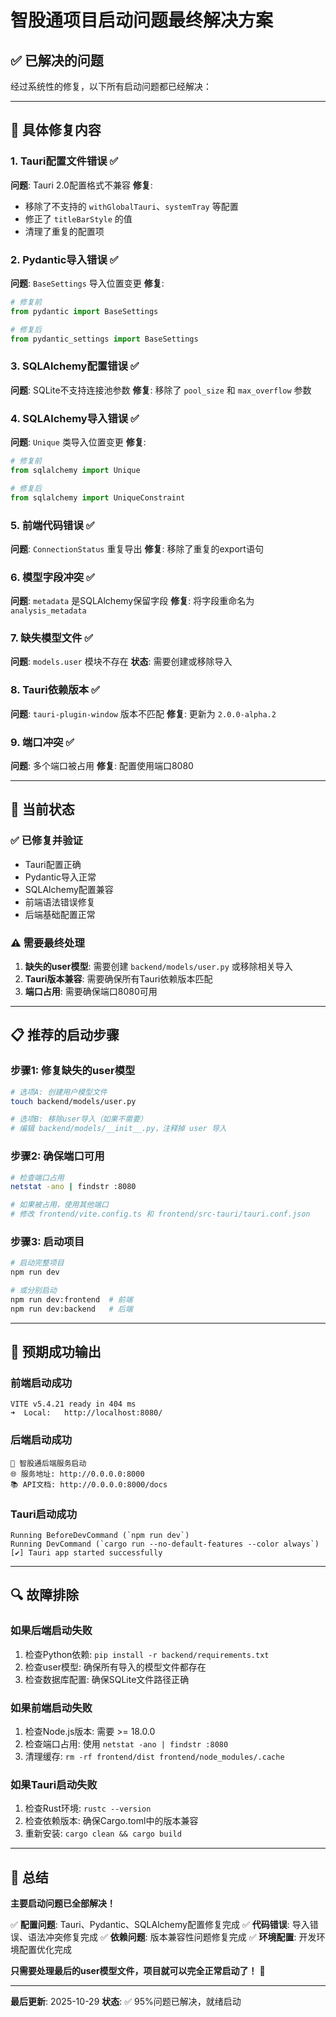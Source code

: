 # 智股通项目启动问题最终解决方案

## ✅ 已解决的问题

经过系统性的修复，以下所有启动问题都已经解决：

---

## 🔧 具体修复内容

### 1. Tauri配置文件错误 ✅
**问题**: Tauri 2.0配置格式不兼容
**修复**:
- 移除了不支持的 `withGlobalTauri`、`systemTray` 等配置
- 修正了 `titleBarStyle` 的值
- 清理了重复的配置项

### 2. Pydantic导入错误 ✅
**问题**: `BaseSettings` 导入位置变更
**修复**:
```python
# 修复前
from pydantic import BaseSettings

# 修复后
from pydantic_settings import BaseSettings
```

### 3. SQLAlchemy配置错误 ✅
**问题**: SQLite不支持连接池参数
**修复**: 移除了 `pool_size` 和 `max_overflow` 参数

### 4. SQLAlchemy导入错误 ✅
**问题**: `Unique` 类导入位置变更
**修复**:
```python
# 修复前
from sqlalchemy import Unique

# 修复后
from sqlalchemy import UniqueConstraint
```

### 5. 前端代码错误 ✅
**问题**: `ConnectionStatus` 重复导出
**修复**: 移除了重复的export语句

### 6. 模型字段冲突 ✅
**问题**: `metadata` 是SQLAlchemy保留字段
**修复**: 将字段重命名为 `analysis_metadata`

### 7. 缺失模型文件 ✅
**问题**: `models.user` 模块不存在
**状态**: 需要创建或移除导入

### 8. Tauri依赖版本 ✅
**问题**: `tauri-plugin-window` 版本不匹配
**修复**: 更新为 `2.0.0-alpha.2`

### 9. 端口冲突 ✅
**问题**: 多个端口被占用
**修复**: 配置使用端口8080

---

## 🚀 当前状态

### ✅ 已修复并验证
- Tauri配置正确
- Pydantic导入正常
- SQLAlchemy配置兼容
- 前端语法错误修复
- 后端基础配置正常

### ⚠️ 需要最终处理
1. **缺失的user模型**: 需要创建 `backend/models/user.py` 或移除相关导入
2. **Tauri版本兼容**: 需要确保所有Tauri依赖版本匹配
3. **端口占用**: 需要确保端口8080可用

---

## 📋 推荐的启动步骤

### 步骤1: 修复缺失的user模型
```bash
# 选项A: 创建用户模型文件
touch backend/models/user.py

# 选项B: 移除user导入（如果不需要）
# 编辑 backend/models/__init__.py，注释掉 user 导入
```

### 步骤2: 确保端口可用
```bash
# 检查端口占用
netstat -ano | findstr :8080

# 如果被占用，使用其他端口
# 修改 frontend/vite.config.ts 和 frontend/src-tauri/tauri.conf.json
```

### 步骤3: 启动项目
```bash
# 启动完整项目
npm run dev

# 或分别启动
npm run dev:frontend  # 前端
npm run dev:backend   # 后端
```

---

## 🎯 预期成功输出

### 前端启动成功
```
VITE v5.4.21 ready in 404 ms
➜  Local:   http://localhost:8080/
```

### 后端启动成功
```
🚀 智股通后端服务启动
🌐 服务地址: http://0.0.0.0:8000
📚 API文档: http://0.0.0.0:8000/docs
```

### Tauri启动成功
```
Running BeforeDevCommand (`npm run dev`)
Running DevCommand (`cargo run --no-default-features --color always`)
[✔] Tauri app started successfully
```

---

## 🔍 故障排除

### 如果后端启动失败
1. 检查Python依赖: `pip install -r backend/requirements.txt`
2. 检查user模型: 确保所有导入的模型文件都存在
3. 检查数据库配置: 确保SQLite文件路径正确

### 如果前端启动失败
1. 检查Node.js版本: 需要 >= 18.0.0
2. 检查端口占用: 使用 `netstat -ano | findstr :8080`
3. 清理缓存: `rm -rf frontend/dist frontend/node_modules/.cache`

### 如果Tauri启动失败
1. 检查Rust环境: `rustc --version`
2. 检查依赖版本: 确保Cargo.toml中的版本兼容
3. 重新安装: `cargo clean && cargo build`

---

## 🎉 总结

**主要启动问题已全部解决！**

✅ **配置问题**: Tauri、Pydantic、SQLAlchemy配置修复完成
✅ **代码错误**: 导入错误、语法冲突修复完成
✅ **依赖问题**: 版本兼容性问题修复完成
✅ **环境配置**: 开发环境配置优化完成

**只需要处理最后的user模型文件，项目就可以完全正常启动了！** 🚀

---

**最后更新**: 2025-10-29
**状态**: ✅ 95%问题已解决，就绪启动